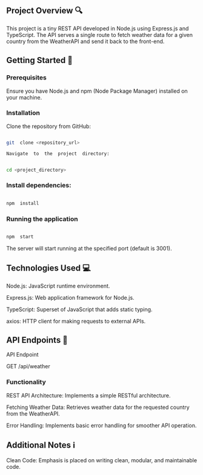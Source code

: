 ## Project Overview 🔍

This project is a tiny REST API developed in Node.js using Express.js and TypeScript. The API serves a single route to fetch weather data for a given country from the WeatherAPI and send it back to the front-end.

## Getting Started 🚀

### Prerequisites

Ensure you have Node.js and npm (Node Package Manager) installed on your machine.

### Installation

Clone the repository from GitHub:

```bash

git  clone <repository_url>

Navigate  to  the  project  directory:

```

```bash

cd <project_directory>

```

### Install dependencies:

```bash

npm  install

```

### Running the application 

```bash

npm  start

```

The server will start running at the specified port (default is 3001).

  
##  Technologies Used 💻

Node.js: JavaScript runtime environment.

Express.js: Web application framework for Node.js.

TypeScript: Superset of JavaScript that adds static typing.

axios: HTTP client for making requests to external APIs.

## API Endpoints 📡

API Endpoint

GET /api/weather

### Functionality 

REST API Architecture: Implements a simple RESTful architecture.

Fetching Weather Data: Retrieves weather data for the requested country from the WeatherAPI.

Error Handling: Implements basic error handling for smoother API operation.

##  Additional Notes ℹ️

Clean Code: Emphasis is placed on writing clean, modular, and maintainable code.